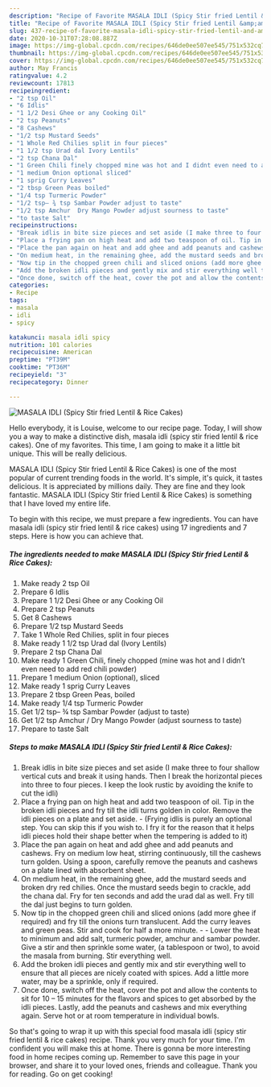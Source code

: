 ```yaml
---
description: "Recipe of Favorite MASALA IDLI (Spicy Stir fried Lentil &amp;amp; Rice Cakes)"
title: "Recipe of Favorite MASALA IDLI (Spicy Stir fried Lentil &amp;amp; Rice Cakes)"
slug: 437-recipe-of-favorite-masala-idli-spicy-stir-fried-lentil-and-amp-rice-cakes
date: 2020-10-31T07:28:08.887Z
image: https://img-global.cpcdn.com/recipes/646de0ee507ee545/751x532cq70/masala-idli-spicy-stir-fried-lentil-rice-cakes-recipe-main-photo.jpg
thumbnail: https://img-global.cpcdn.com/recipes/646de0ee507ee545/751x532cq70/masala-idli-spicy-stir-fried-lentil-rice-cakes-recipe-main-photo.jpg
cover: https://img-global.cpcdn.com/recipes/646de0ee507ee545/751x532cq70/masala-idli-spicy-stir-fried-lentil-rice-cakes-recipe-main-photo.jpg
author: May Francis
ratingvalue: 4.2
reviewcount: 17813
recipeingredient:
- "2 tsp Oil"
- "6 Idlis"
- "1 1/2 Desi Ghee or any Cooking Oil"
- "2 tsp Peanuts"
- "8 Cashews"
- "1/2 tsp Mustard Seeds"
- "1 Whole Red Chilies split in four pieces"
- "1 1/2 tsp Urad dal Ivory Lentils"
- "2 tsp Chana Dal"
- "1 Green Chili finely chopped mine was hot and I didnt even need to add red chili powder"
- "1 medium Onion optional sliced"
- "1 sprig Curry Leaves"
- "2 tbsp Green Peas boiled"
- "1/4 tsp Turmeric Powder"
- "1/2 tsp– ¾ tsp Sambar Powder adjust to taste"
- "1/2 tsp Amchur  Dry Mango Powder adjust sourness to taste"
- "to taste Salt"
recipeinstructions:
- "Break idlis in bite size pieces and set aside (I make three to four shallow vertical cuts and break it using hands. Then I break the horizontal pieces into three to four pieces. I keep the look rustic by avoiding the knife to cut the idli)"
- "Place a frying pan on high heat and add two teaspoon of oil. Tip in the broken idli pieces and fry till the idli turns golden in color. Remove the idli pieces on a plate and set aside.  (Frying idlis is purely an optional step. You can skip this if you wish to. I fry it for the reason that it helps idli pieces hold their shape better when the tempering is added to it)"
- "Place the pan again on heat and add ghee and add peanuts and cashews. Fry on medium low heat, stirring continuously, till the cashews turn golden. Using a spoon, carefully remove the peanuts and cashews on a plate lined with absorbent sheet."
- "On medium heat, in the remaining ghee, add the mustard seeds and broken dry red chilies. Once the mustard seeds begin to crackle, add the chana dal. Fry for ten seconds and add the urad dal as well. Fry till the dal just begins to turn golden."
- "Now tip in the chopped green chili and sliced onions (add more ghee if required) and fry till the onions turn translucent. Add the curry leaves and green peas. Stir and cook for half a more minute.  Lower the heat to minimum and add salt, turmeric powder, amchur and sambar powder. Give a stir and then sprinkle some water, (a tablespoon or two), to avoid the masala from burning. Stir everything well."
- "Add the broken idli pieces and gently mix and stir everything well to ensure that all pieces are nicely coated with spices. Add a little more water, may be a sprinkle, only if required."
- "Once done, switch off the heat, cover the pot and allow the contents to sit for 10 – 15 minutes for the flavors and spices to get absorbed by the idli pieces. Lastly, add the peanuts and cashews and mix everything again. Serve hot or at room temperature in individual bowls."
categories:
- Recipe
tags:
- masala
- idli
- spicy

katakunci: masala idli spicy 
nutrition: 101 calories
recipecuisine: American
preptime: "PT39M"
cooktime: "PT36M"
recipeyield: "3"
recipecategory: Dinner

---
```



![MASALA IDLI (Spicy Stir fried Lentil &amp; Rice Cakes)](https://img-global.cpcdn.com/recipes/646de0ee507ee545/751x532cq70/masala-idli-spicy-stir-fried-lentil-rice-cakes-recipe-main-photo.jpg)

Hello everybody, it is Louise, welcome to our recipe page. Today, I will show you a way to make a distinctive dish, masala idli (spicy stir fried lentil &amp; rice cakes). One of my favorites. This time, I am going to make it a little bit unique. This will be really delicious.



MASALA IDLI (Spicy Stir fried Lentil &amp; Rice Cakes) is one of the most popular of current trending foods in the world. It's simple, it's quick, it tastes delicious. It is appreciated by millions daily. They are fine and they look fantastic. MASALA IDLI (Spicy Stir fried Lentil &amp; Rice Cakes) is something that I have loved my entire life.


To begin with this recipe, we must prepare a few ingredients. You can have masala idli (spicy stir fried lentil &amp; rice cakes) using 17 ingredients and 7 steps. Here is how you can achieve that.

<!--inarticleads1-->

##### The ingredients needed to make MASALA IDLI (Spicy Stir fried Lentil &amp; Rice Cakes):

1. Make ready 2 tsp Oil
1. Prepare 6 Idlis
1. Prepare 1 1/2 Desi Ghee or any Cooking Oil
1. Prepare 2 tsp Peanuts
1. Get 8 Cashews
1. Prepare 1/2 tsp Mustard Seeds
1. Take 1 Whole Red Chilies, split in four pieces
1. Make ready 1 1/2 tsp Urad dal (Ivory Lentils)
1. Prepare 2 tsp Chana Dal
1. Make ready 1 Green Chili, finely chopped (mine was hot and I didn’t even need to add red chili powder)
1. Prepare 1 medium Onion (optional), sliced
1. Make ready 1 sprig Curry Leaves
1. Prepare 2 tbsp Green Peas, boiled
1. Make ready 1/4 tsp Turmeric Powder
1. Get 1/2 tsp– ¾ tsp Sambar Powder (adjust to taste)
1. Get 1/2 tsp Amchur / Dry Mango Powder (adjust sourness to taste)
1. Prepare to taste Salt




<!--inarticleads2-->

##### Steps to make MASALA IDLI (Spicy Stir fried Lentil &amp; Rice Cakes):

1. Break idlis in bite size pieces and set aside (I make three to four shallow vertical cuts and break it using hands. Then I break the horizontal pieces into three to four pieces. I keep the look rustic by avoiding the knife to cut the idli)
1. Place a frying pan on high heat and add two teaspoon of oil. Tip in the broken idli pieces and fry till the idli turns golden in color. Remove the idli pieces on a plate and set aside.  - (Frying idlis is purely an optional step. You can skip this if you wish to. I fry it for the reason that it helps idli pieces hold their shape better when the tempering is added to it)
1. Place the pan again on heat and add ghee and add peanuts and cashews. Fry on medium low heat, stirring continuously, till the cashews turn golden. Using a spoon, carefully remove the peanuts and cashews on a plate lined with absorbent sheet.
1. On medium heat, in the remaining ghee, add the mustard seeds and broken dry red chilies. Once the mustard seeds begin to crackle, add the chana dal. Fry for ten seconds and add the urad dal as well. Fry till the dal just begins to turn golden.
1. Now tip in the chopped green chili and sliced onions (add more ghee if required) and fry till the onions turn translucent. Add the curry leaves and green peas. Stir and cook for half a more minute. -  - Lower the heat to minimum and add salt, turmeric powder, amchur and sambar powder. Give a stir and then sprinkle some water, (a tablespoon or two), to avoid the masala from burning. Stir everything well.
1. Add the broken idli pieces and gently mix and stir everything well to ensure that all pieces are nicely coated with spices. Add a little more water, may be a sprinkle, only if required.
1. Once done, switch off the heat, cover the pot and allow the contents to sit for 10 – 15 minutes for the flavors and spices to get absorbed by the idli pieces. Lastly, add the peanuts and cashews and mix everything again. Serve hot or at room temperature in individual bowls.




So that's going to wrap it up with this special food masala idli (spicy stir fried lentil &amp; rice cakes) recipe. Thank you very much for your time. I'm confident you will make this at home. There is gonna be more interesting food in home recipes coming up. Remember to save this page in your browser, and share it to your loved ones, friends and colleague. Thank you for reading. Go on get cooking!
